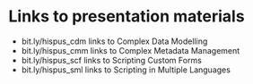 # Links to presentation materials

- bit.ly/hispus_cdm links to Complex Data Modelling
- bit.ly/hispus_cmm links to Complex Metadata Management
- bit.ly/hispus_scf links to Scripting Custom Forms
- bit.ly/hispus_sml links to Scripting in Multiple Languages
